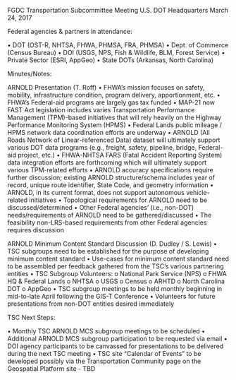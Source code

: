 

FGDC Transportation Subcommittee Meeting
U.S. DOT Headquarters
March 24, 2017

Federal agencies & partners in attendance:

•	DOT (OST-R, NHTSA, FHWA, PHMSA, FRA, PHMSA)
•	Dept. of Commerce (Census Bureau)
•	DOI (USGS, NPS, Fish & Wildlife, BLM, Forest Service)
•	Private Sector (ESRI, AppGeo)
•	State DOTs (Arkansas, North Carolina)

Minutes/Notes: 

ARNOLD Presentation (T. Roff)
•	FHWA’s mission focuses on safety, mobility, infrastructure condition, program delivery, apportionment, etc.
•	FHWA’s Federal-aid programs are largely gas tax funded
•	MAP-21 now FAST Act legislation includes varies Transportation Performance Management (TPM)-based initiatives that will rely heavily on the Highway Performance Monitoring System (HPMS)
•	Federal Lands public mileage / HPMS network data coordination efforts are underway
•	ARNOLD (All Roads Network of Linear-referenced Data) dataset will ultimately support various DOT data programs (e.g., freight, safety, pipeline, bridge, Federal-aid project, etc.)
•	FHWA-NHTSA FARS (Fatal Accident Reporting System) data integration efforts are forthcoming which will ultimately support various TPM-related efforts
•	ARNOLD accuracy specifications require further discussion; existing ARNOLD structure/schema includes year of record, unique route identifier, State Code, and geometry information
•	ARNOLD, in its current format, does not support autonomous vehicle-related initiatives
•	Topological requirements for ARNOLD need to be discussed/determined
•	Other Federal agencies’ (i.e., non-DOT) needs/requirements of ARNOLD need to be gathered/discussed
•	The feasibility non-LRS-based requirements from other Federal agencies requires discussion

ARNOLD Minimum Content Standard Discussion (D. Dudley / S. Lewis)
•	TSC subgroups need to be established for the purpose of developing minimum content standard
•	Use-cases for minimum content standard need to be assembled per feedback gathered from the TSC’s various partnering entities
•	TSC Subgroup Volunteers: 
o	National Park Service (NPS)
o	FHWA HQ & Federal Lands
o	NHTSA
o	USGS
o	Census
o	ARHTD
o	North Carolina DOT 
o	AppGeo
•	TSC subgroup meetings to be held monthly beginning in mid-to-late April following the GIS-T Conference 
•	Volunteers for future presentations from non-DOT entities desired immediately

TSC Next Steps:

•	Monthly TSC ARNOLD MCS subgroup meetings to be scheduled
•	Additional ARNOLD MCS subgroup participation to be requested via email
•	DOI agency participants to be canvassed for presentations to be delivered during the next TSC meeting 
•	TSC site “Calendar of Events” to be developed possibly via the Transportation Community page on the Geospatial Platform site - TBD

